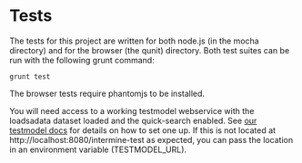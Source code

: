 Tests
=====

The tests for this project are written for
both node.js (in the mocha directory) and for
the browser (the qunit) directory. Both test
suites can be run with the following grunt
command: 

```
grunt test
```

The browser tests require phantomjs to be installed.

You will need access to a working testmodel webservice
with the loadsadata dataset loaded and the quick-search
enabled. See [our testmodel docs](http://intermine.readthedocs.io/en/latest/get-started/testmodel/) for details on how to set
one up. If this is not located at http://localhost:8080/intermine-test
as expected, you can pass the location in an environment
variable (TESTMODEL_URL).

